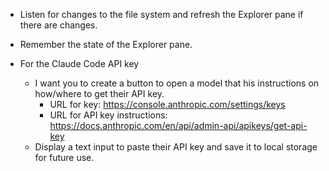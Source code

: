 * Listen for changes to the file system and refresh the Explorer pane if there are changes.
* Remember the state of the Explorer pane.

* For the Claude Code API key
  - I want you to create a button to open a model that his instructions on how/where to get their API key.
    - URL for key: https://console.anthropic.com/settings/keys
    - URL for API key instructions:  https://docs.anthropic.com/en/api/admin-api/apikeys/get-api-key
  - Display a text input to paste their API key and save it to local storage for future use.